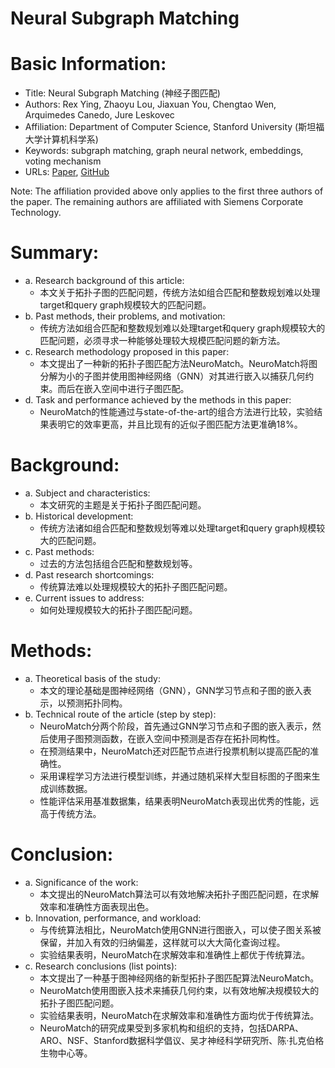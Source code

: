 # Neural Subgraph Matching
# Basic Information:

- Title: Neural Subgraph Matching (神经子图匹配)
- Authors: Rex Ying, Zhaoyu Lou, Jiaxuan You, Chengtao Wen, Arquimedes Canedo, Jure Leskovec
- Affiliation: Department of Computer Science, Stanford University (斯坦福大学计算机科学系)
- Keywords: subgraph matching, graph neural network, embeddings, voting mechanism
- URLs: [Paper](https://arxiv.org/abs/2007.03092), [GitHub](https://github.com/stanford-futuredata/NeuroMatch)

Note: The affiliation provided above only applies to the first three authors of the paper. The remaining authors are affiliated with Siemens Corporate Technology.

# Summary:

- a. Research background of this article:
  - 本文关于拓扑子图的匹配问题，传统方法如组合匹配和整数规划难以处理target和query graph规模较大的匹配问题。
- b. Past methods, their problems, and motivation:
  - 传统方法如组合匹配和整数规划难以处理target和query graph规模较大的匹配问题，必须寻求一种能够处理较大规模匹配问题的新方法。
- c. Research methodology proposed in this paper:
  - 本文提出了一种新的拓扑子图匹配方法NeuroMatch。NeuroMatch将图分解为小的子图并使用图神经网络（GNN）对其进行嵌入以捕获几何约束。而后在嵌入空间中进行子图匹配。
- d. Task and performance achieved by the methods in this paper:
  - NeuroMatch的性能通过与state-of-the-art的组合方法进行比较，实验结果表明它的效率更高，并且比现有的近似子图匹配方法更准确18%。

# Background:

- a. Subject and characteristics:
  - 本文研究的主题是关于拓扑子图匹配问题。
- b. Historical development:
  - 传统方法诸如组合匹配和整数规划等难以处理target和query graph规模较大的匹配问题。
- c. Past methods:
  - 过去的方法包括组合匹配和整数规划等。
- d. Past research shortcomings:
  - 传统算法难以处理规模较大的拓扑子图匹配问题。
- e. Current issues to address:
  - 如何处理规模较大的拓扑子图匹配问题。

# Methods:

- a. Theoretical basis of the study:
  - 本文的理论基础是图神经网络（GNN），GNN学习节点和子图的嵌入表示，以预测拓扑同构。
- b. Technical route of the article (step by step):
  - NeuroMatch分两个阶段，首先通过GNN学习节点和子图的嵌入表示，然后使用子图预测函数，在嵌入空间中预测是否存在拓扑同构性。
  - 在预测结果中，NeuroMatch还对匹配节点进行投票机制以提高匹配的准确性。
  - 采用课程学习方法进行模型训练，并通过随机采样大型目标图的子图来生成训练数据。
  - 性能评估采用基准数据集，结果表明NeuroMatch表现出优秀的性能，远高于传统方法。

# Conclusion:

- a. Significance of the work:
  - 本文提出的NeuroMatch算法可以有效地解决拓扑子图匹配问题，在求解效率和准确性方面表现出色。
- b. Innovation, performance, and workload:
  - 与传统算法相比，NeuroMatch使用GNN进行图嵌入，可以使子图关系被保留，并加入有效的归纳偏差，这样就可以大大简化查询过程。
  - 实验结果表明，NeuroMatch在求解效率和准确性上都优于传统算法。
- c. Research conclusions (list points):
  - 本文提出了一种基于图神经网络的新型拓扑子图匹配算法NeuroMatch。
  - NeuroMatch使用图嵌入技术来捕获几何约束，以有效地解决规模较大的拓扑子图匹配问题。
  - 实验结果表明，NeuroMatch在求解效率和准确性方面均优于传统算法。
  - NeuroMatch的研究成果受到多家机构和组织的支持，包括DARPA、ARO、NSF、Stanford数据科学倡议、吴才神经科学研究所、陈·扎克伯格生物中心等。